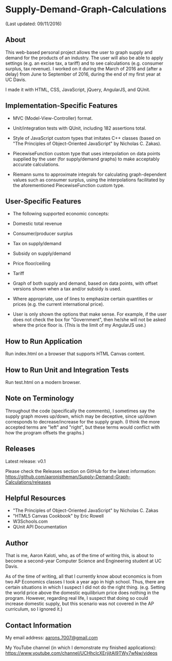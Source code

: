 # Supply-Demand-Graph-Calculations

(Last updated: 09/11/2016)

About
-----

This web-based personal project allows the user to graph supply and
demand
for the products of an industry. The user will also
be able to apply settings (e.g. an excise tax, a tariff)
and to see calculations (e.g. consumer surplus, tax revenue).
I worked on it during the March of 2016 and (after a delay)
from June to September of 2016,
during the end of my first year at UC Davis.

I made it with HTML, CSS, JavaScript, jQuery, AngularJS, and QUnit.

Implementation-Specific Features
--------------------------------

* MVC (Model-View-Controller) format.

* Unit/integration tests with QUnit, including 182 assertions total.

* Style of JavaScript custom types that imitates C++ classes
(based on "The Principles of Object-Oriented JavaScript" by Nicholas C. Zakas).

* PiecewiseFunction custom type that uses interpolation on data points
supplied by the user (for supply/demand graphs) to make acceptably
accurate calculations.

* Riemann sums to approximate integrals for calculating
graph-dependent values such as consumer
surplus, using the interpolations facilitated by the aforementioned
PiecewiseFunction custom type.

User-Specific Features
----------------------

* The following supported economic concepts:
 * Domestic total revenue
 * Consumer/producer surplus
 * Tax on supply/demand
 * Subsidy on supply/demand
 * Price floor/ceiling
 * Tariff

* Graph of both supply and demand, based on data points,
with offset versions shown when a tax and/or subsidy is used.

* Where appropriate, use of lines to emphasize certain quantities
or prices (e.g. the current international price).

* User is only shown the options that make sense. For example,
if the user does not check the box for "Government", then he/she
will not be asked where the price floor is. (This is the limit
of my AngularJS use.)

How to Run Application
----------------------

Run index.html on a browser that supports HTML Canvas content.

How to Run Unit and Integration Tests
-------------------------------------

Run test.html on a modern browser.

Note on Terminology
-------------------

Throughout the code (specifically the comments), I sometimes say
the supply graph moves up/down, which may be deceptive, since
up/down corresponds to decrease/increase for the supply graph. (I
think the more accepted terms are "left" and "right", but these
terms would conflict with how the program offsets the graphs.)

Releases
--------

Latest release: v0.1

Please check the Releases section on GitHub for the latest information:
https://github.com/aaronistheman/Supply-Demand-Graph-Calculations/releases

Helpful Resources
-----------------

* "The Principles of Object-Oriented JavaScript" by Nicholas C. Zakas
* "HTML5 Canvas Cookbook" by Eric Rowell
* W3Schools.com
* QUnit API Documentation

Author
------

That is me, Aaron Kaloti, who, as of the time of writing this,
is about to become a second-year Computer Science and Engineering
student at UC Davis.

As of the time of writing,
all that I currently know about economics is from two AP Economics classes
I took a year ago in high school. Thus, there are certain situations in
which I suspect I did not do the right thing. (e.g. Setting the world
price above the domestic equilibrium price does nothing in the program.
However, regarding real life, I suspect that
doing so could increase domestic supply, but this scenario was not
covered in the AP curriculum, so I ignored it.)

Contact Information
-------------------

My email address: aarons.7007@gmail.com

My YouTube channel (in which I demonstrate my finished applications):
https://www.youtube.com/channel/UCHhcIcXErjijtAI9TWy7wNw/videos